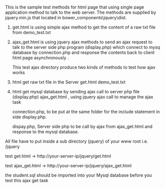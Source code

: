 This is the sample test methods for html page that using single page application method
to talk to the web server.
The methods are supplied by jquery.min.js that located in bower_components\jquery\dist.

1) get.html is using simple ajax method to get the content of a raw txt file from demo_test.txt


2) ajax_get.html is using jquery ajax methods to send an ajax request to talk to the server side
   php program (display.php) which connect to mysq database by connection.php and response the 
   contents back to client html page asynchronously .

   This test ajax directory produce two kinds of methods to test how ajax works

1) html get raw txt file in the Server
   get.html
   demo_test.txt

2) html get mysql database by sending ajax call to server php file (display.php)
   ajax_get.html , using jquery ajax call to manage the ajax task
   
   connection.php, to be put at the same folder for the include statement in side
   display.php.

   dispay.php, Server side php to be call by ajax from ajax_get.html and response
   to the mysql database.

 All file have to put inside a sub directory (jquery) of your www root i.e. /jquery

 test  get.html -> http://your-server-ip/jquery/get.html
 
 test ajax_get.html -> http://your-server-ip/jquery/ajax_get.html

 the student.sql should be imported into your Mysql database before you test this ajax get task




